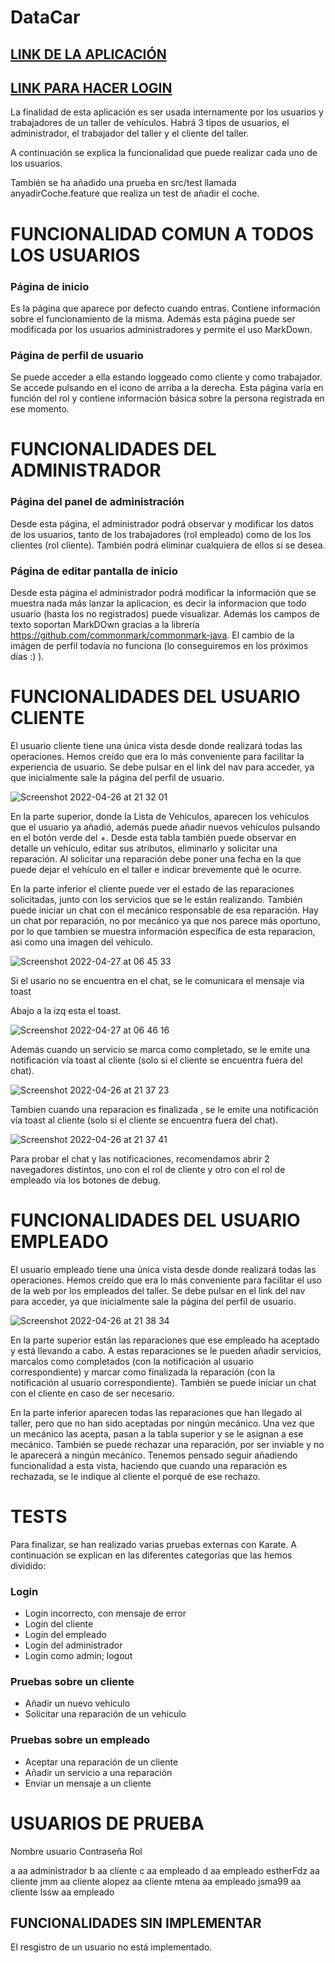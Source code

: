 # DataCar 

## [LINK DE LA APLICACIÓN](https://vm31.containers.fdi.ucm.es/)

## [LINK PARA HACER LOGIN](https://vm31.containers.fdi.ucm.es/login)



La finalidad de esta aplicación es ser usada internamente por los usuarios y trabajadores de un taller de vehículos.
Habrá 3 tipos de usuarios, el administrador, el trabajador del taller y el cliente del taller.

A continuación se explica la funcionalidad que puede realizar cada uno de los usuarios.
 
También se ha añadido una prueba en src/test llamada anyadirCoche.feature que realiza un test de añadir el coche.

# FUNCIONALIDAD COMUN A TODOS LOS USUARIOS 

### Página de inicio 
Es la página que aparece por defecto cuando entras. Contiene información sobre el funcionamiento de la misma. Además esta página puede ser modificada por los usuarios administradores y permite el uso MarkDown.

### Página de perfil de usuario
Se puede acceder a ella estando loggeado como cliente y como trabajador. Se accede pulsando en el icono de arriba a la derecha. Esta página varía en función del rol y contiene información básica sobre la persona registrada en ese momento.

# FUNCIONALIDADES DEL ADMINISTRADOR 

### Página del panel de administración
Desde esta página, el administrador podrá observar y modificar los datos de los usuarios, tanto de los trabajadores (rol empleado) como de los los clientes (rol cliente). También podrá eliminar cualquiera de ellos si se desea.

### Página de editar pantalla de inicio
Desde esta página el administrador podrá modificar la información que se muestra nada más lanzar la aplicacion, es decir la informacion que todo usuario (hasta los no registrados) puede visualizar. Además los campos de texto soportan MarkDOwn gracias a la librería https://github.com/commonmark/commonmark-java. 
El cambio de la imágen de perfil todavía no funciona (lo conseguiremos en los próximos días :) ).


# FUNCIONALIDADES DEL USUARIO CLIENTE 

El usuario cliente tiene una única vista desde donde realizará todas las operaciones. Hemos creído que era lo más conveniente para facilitar la experiencia de usuario. Se debe pulsar en el link del nav para acceder, ya que inicialmente sale la página del perfil de usuario.

![Screenshot 2022-04-26 at 21 32 01](https://user-images.githubusercontent.com/46989089/165377833-c27a2db8-b138-4762-bf7d-9244f46b859c.png)


En la parte superior, donde la Lista de Vehículos, aparecen los vehículos que el usuario ya añadió, además puede añadir nuevos vehículos pulsando en el botón verde del +.
Desde esta tabla también puede observar en detalle un vehículo, editar sus atributos, eliminarlo y solicitar una reparación. 
Al solicitar una reparación debe poner una fecha en la que puede dejar el vehículo en el taller e indicar brevemente qué le ocurre.

En la parte inferior el cliente puede ver el estado de las reparaciones solicitadas, junto con los servicios que se le están realizando. También puede iniciar un chat con el mecánico responsable de esa reparación. Hay un chat por reparación, no por mecánico ya que nos parece más oportuno, por lo que tambien se muestra información específica de esta reparacion, asi como una imagen del vehículo.

![Screenshot 2022-04-27 at 06 45 33](https://user-images.githubusercontent.com/46989089/165442491-dc547924-eaba-4fd9-92c4-ebd3918996af.png)

Si el usario no se encuentra en el chat, se le comunicara el mensaje via toast

Abajo a la izq esta el toast.

![Screenshot 2022-04-27 at 06 46 16](https://user-images.githubusercontent.com/46989089/165442564-7970807d-7847-403c-9718-e848d4913431.png)

Además cuando un servicio se marca como completado, se le emite una notificación vía toast al cliente (solo si el cliente se encuentra fuera del chat).

![Screenshot 2022-04-26 at 21 37 23](https://user-images.githubusercontent.com/46989089/165378768-41427b40-1bea-46d7-991e-45c217c5c2b7.png)


Tambien cuando una reparacion es finalizada , se le emite una notificación vía toast al cliente (solo si el cliente se encuentra fuera del chat).

![Screenshot 2022-04-26 at 21 37 41](https://user-images.githubusercontent.com/46989089/165378815-9914d4ac-e6c6-428a-b263-3d5d0031862e.png)


Para probar el chat y las notificaciones, recomendamos abrir 2 navegadores distintos, uno con el rol de cliente y otro con el rol de empleado vía los botones de debug.

# FUNCIONALIDADES DEL USUARIO EMPLEADO 


El usuario empleado tiene una única vista desde donde realizará todas las operaciones. Hemos creído que era lo más conveniente para facilitar el uso de la web por los empleados del taller. Se debe pulsar en el link del nav para acceder, ya que inicialmente sale la página del perfil de usuario.

![Screenshot 2022-04-26 at 21 38 34](https://user-images.githubusercontent.com/46989089/165378967-552e96eb-cf16-434b-812f-9ed66fc91e7d.png)


En la parte superior están las reparaciones que ese empleado ha aceptado y está llevando a cabo. A estas reparaciones se le pueden añadir servicios, marcalos como completados (con la notificación al usuario correspondiente) y marcar como finalizada la reparación (con la notificación al usuario correspondiente). También se puede iniciar un chat con el cliente en caso de ser necesario.


En la parte inferior aparecen todas las reparaciones que han llegado al taller, pero que no han sido aceptadas por ningún mecánico. 
Una vez que un mecánico las acepta, pasan a la tabla superior y se le asignan a ese mecánico. 
También se puede rechazar una reparación, por ser inviable y no le aparecerá a ningún mecánico.  Tenemos pensado seguir añadiendo funcionalidad a esta vista, haciendo que cuando una reparación es rechazada, se le indique al cliente el porqué de ese rechazo.

# TESTS

Para finalizar, se han realizado varias pruebas externas con Karate. A continuación se explican en las diferentes categorías que las hemos dividido:

### Login
- Login incorrecto, con mensaje de error
- Login del cliente
- Login del empleado
- Login del administrador
- Login como admin; logout

### Pruebas sobre un cliente
- Añadir un nuevo vehiculo
- Solicitar una reparación de un vehículo

### Pruebas sobre un empleado
- Aceptar una reparación de un cliente
- Añadir un servicio a una reparación
- Enviar un mensaje a un cliente


# USUARIOS DE PRUEBA

Nombre usuario      Contraseña              Rol

a                       aa              administrador
b                       aa              cliente
c                       aa              empleado
d                       aa              empleado
estherFdz               aa              cliente
jmm                     aa              cliente
alopez                  aa              cliente
mtena                   aa              empleado
jsma99                  aa              cliente
lssw                    aa              empleado


## FUNCIONALIDADES SIN IMPLEMENTAR 

El resgistro de un usuario no está implementado.
